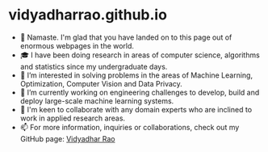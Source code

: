 # vidyadharrao.github.io

- 👋 Namaste. I'm glad that you have landed on to this page out of enormous webpages in the world.  
- 🎓 I have been doing research in areas of computer science, algorithms and statistics since my undergraduate days.
- 👀 I’m interested in solving problems in the areas of Machine Learning, Optimization, Computer Vision and Data Privacy. 
- 🌱 I’m currently working on engineering challenges to develop, build and deploy large-scale machine learning systems. 
- 💞️ I'm keen to collaborate with any domain experts who are inclined to work in applied research areas. 
- 📫 For more information, inquiries or collaborations, check out my GitHub page: <a href=https://vidyadharrao.github.io/> Vidyadhar Rao </a>
